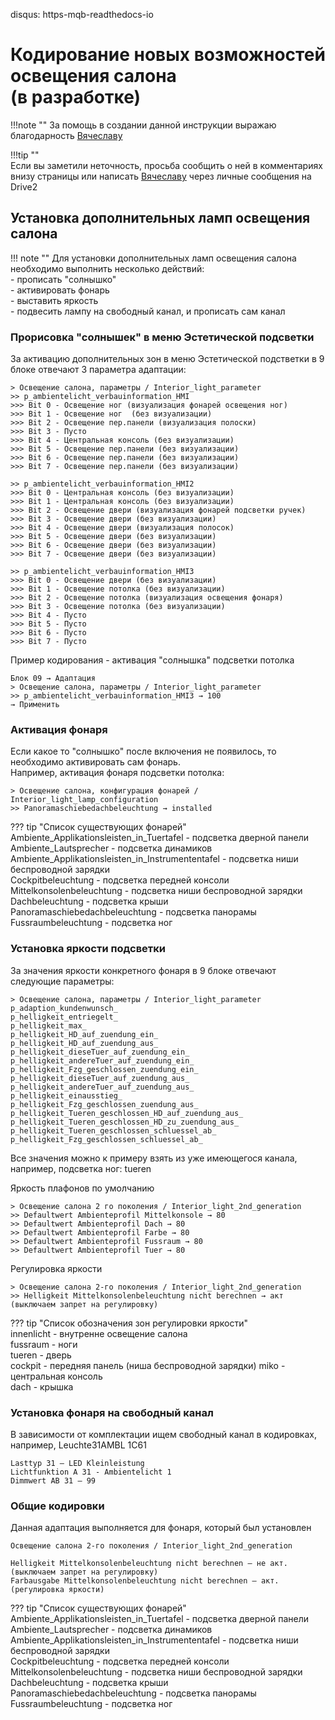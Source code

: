 disqus: https-mqb-readthedocs-io
# Кодирование новых возможностей освещения салона  <br> (в разработке)

!!!note ""
    За помощь в создании данной инструкции выражаю благодарность [Вячеславу](https://www.drive2.ru/users/slavian116)   

!!!tip ""    
    Если вы заметили неточность, просьба сообщить о ней в комментариях внизу страницы или написать [Вячеславу](https://www.drive2.ru/users/slavian116) через личные сообщения на Drive2

## Установка дополнительных ламп освещения салона

!!! note ""
    Для установки дополнительных ламп освещения салона необходимо выполнить несколько действий:  
    - прописать "солнышко"  
    - активировать фонарь  
    - выставить яркость  
    - подвесить лампу на свободный канал, и прописать сам канал  

### Прорисовка "солнышек" в меню Эстетической подсветки

За активацию дополнительных зон в меню Эстетической подстветки в 9 блоке отвечают 3 параметра адаптации:

```
> Освещение салона, параметры / Interior_light_parameter
>> p_ambientelicht_verbauinformation_HMI
>>> Bit 0 - Освещение ног (визуализация фонарей освещения ног) 
>>> Bit 1 - Освещение ног  (без визуализации)
>>> Bit 2 - Освещение пер.панели (визуализация полоски)
>>> Bit 3 - Пусто
>>> Bit 4 - Центральная консоль (без визуализации)
>>> Bit 5 - Освещение пер.панели (без визуализации)
>>> Bit 6 - Освещение пер.панели (без визуализации)
>>> Bit 7 - Освещение пер.панели (без визуализации)

>> p_ambientelicht_verbauinformation_HMI2
>>> Bit 0 - Центральная консоль (без визуализации)
>>> Bit 1 - Центральная консоль (без визуализации)
>>> Bit 2 - Освещение двери (визуализация фонарей подсветки ручек)
>>> Bit 3 - Освещение двери (без визуализации)
>>> Bit 4 - Освещение двери (визуализация полосок)
>>> Bit 5 - Освещение двери (без визуализации)
>>> Bit 6 - Освещение двери (без визуализации)
>>> Bit 7 - Освещение двери (без визуализации)

>> p_ambientelicht_verbauinformation_HMI3
>>> Bit 0 - Освещение двери (без визуализации)
>>> Bit 1 - Освещение потолка (без визуализации)
>>> Bit 2 - Освещение потолка (визуализация освещения фонаря)
>>> Bit 3 - Освещение потолка (без визуализации)
>>> Bit 4 - Пусто
>>> Bit 5 - Пусто
>>> Bit 6 - Пусто
>>> Bit 7 - Пусто
```

Пример кодирования - активация "солнышка" подсветки потолка
```
Блок 09 → Адаптация
> Освещение салона, параметры / Interior_light_parameter
>> p_ambientelicht_verbauinformation_HMI3 → 100
→ Применить
```

### Активация фонаря

Если какое то "солнышко" после включения не появилось, то необходимо активировать сам фонарь.  
Например, активация фонаря подсветки потолка:
```
> Освещение салона, конфигурация фонарей / Interior_light_lamp_configuration
>> Panoramaschiebedachbeleuchtung → installed
```

??? tip "Список существующих фонарей"
    Ambiente_Applikationsleisten_in_Tuertafel - подсветка дверной панели 
    Ambiente_Lautsprecher - подсветка динамиков  
    Ambiente_Applikationsleisten_in_Instrumententafel - подсветка ниши беспроводной зарядки    
    Cockpitbeleuchtung - подсветка передней консоли  
    Mittelkonsolenbeleuchtung - подсветка ниши беспроводной зарядки  
    Dachbeleuchtung - подсветка крыши  
    Panoramaschiebedachbeleuchtung - подсветка панорамы    
    Fussraumbeleuchtung - подсветка ног  
    
### Установка яркости подсветки

За значения яркости конкретного фонаря в 9 блоке отвечают следующие параметры:
```
> Освещение салона, параметры / Interior_light_parameter
p_adaption_kundenwunsch_
p_helligkeit_entriegelt_
p_helligkeit_max_
p_helligkeit_HD_auf_zuendung_ein_
p_helligkeit_HD_auf_zuendung_aus_
p_helligkeit_dieseTuer_auf_zuendung_ein_
p_helligkeit_andereTuer_auf_zuendung_ein_
p_helligkeit_Fzg_geschlossen_zuendung_ein_
p_helligkeit_dieseTuer_auf_zuendung_aus_
p_helligkeit_andereTuer_auf_zuendung_aus_
p_helligkeit_einausstieg_
p_helligkeit_Fzg_geschlossen_zuendung_aus_
p_helligkeit_Tueren_geschlossen_HD_auf_zuendung_aus_
p_helligkeit_Tueren_geschlossen_HD_zu_zuendung_aus_
p_helligkeit_Tueren_geschlossen_schluessel_ab_
p_helligkeit_Fzg_geschlossen_schluessel_ab_
```
Все значения можно к примеру взять из уже имеющегося канала, например, подсветка ног: tueren

Яркость плафонов по умолчанию
```
> Освещение салона 2 го поколения / Interior_light_2nd_generation
>> Defaultwert Ambienteprofil Mittelkonsole → 80
>> Defaultwert Ambienteprofil Dach → 80
>> Defaultwert Ambienteprofil Farbe → 80
>> Defaultwert Ambienteprofil Fussraum → 80
>> Defaultwert Ambienteprofil Tuer → 80
```

Регулировка яркости
```
> Освещение салона 2-го поколения / Interior_light_2nd_generation
>> Helligkeit Mittelkonsolenbeleuchtung nicht berechnen → акт (выключаем запрет на регулировку)
```

??? tip "Список обозначения зон регулировки яркости"  
    innenlicht - внутренне освещение салона  
    fussraum - ноги  
    tueren - дверь  
    cockpit - передняя панель (ниша беспроводной зарядки)
    miko - центральная консоль  
    dach - крышка  

### Установка фонаря на свободный канал

В зависимости от комплектации ищем свободный канал в кодировках, например, Leuchte31AMBL 1C61
```
Lasttyp 31 — LED Kleinleistung
Lichtfunktion A 31 - Ambientelicht 1
Dimmwert AB 31 — 99
```

### Общие кодировки

Данная адаптация выполняется для фонаря, который был установлен

```
Освещение салона 2-го поколения / Interior_light_2nd_generation

Helligkeit Mittelkonsolenbeleuchtung nicht berechnen — не акт. (выключаем запрет на регулировку)
Farbausgabe Mittelkonsolenbeleuchtung nicht berechnen — акт. (регулировка яркости)
```

??? tip "Список существующих фонарей"
    Ambiente_Applikationsleisten_in_Tuertafel - подсветка дверной панели 
    Ambiente_Lautsprecher - подсветка динамиков  
    Ambiente_Applikationsleisten_in_Instrumententafel - подсветка ниши беспроводной зарядки    
    Cockpitbeleuchtung - подсветка передней консоли  
    Mittelkonsolenbeleuchtung - подсветка ниши беспроводной зарядки  
    Dachbeleuchtung - подсветка крыши  
    Panoramaschiebedachbeleuchtung - подсветка панорамы    
    Fussraumbeleuchtung - подсветка ног  
